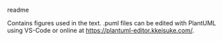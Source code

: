 readme

Contains figures used in the text.  .puml files can be edited with PlantUML using VS-Code or online at <https://plantuml-editor.kkeisuke.com/>.
